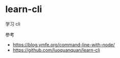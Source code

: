 # learn-cli

学习 cli

参考

- https://blog.ymfe.org/command-line-with-node/
- https://github.com/luoquanquan/learn-cli
